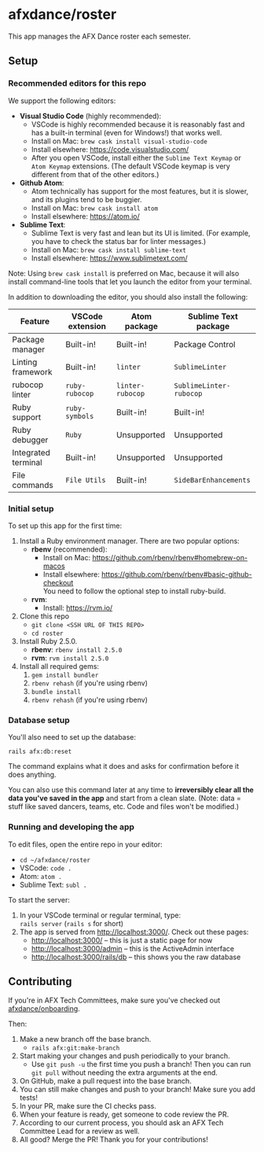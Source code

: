 # afxdance/roster

This app manages the AFX Dance roster each semester.

## Setup

### Recommended editors for this repo

We support the following editors:

- **Visual Studio Code** (highly recommended):
  - VSCode is highly recommended because it is reasonably fast and has a built-in terminal (even for Windows!) that works well.
  - Install on Mac: `brew cask install visual-studio-code`
  - Install elsewhere: <https://code.visualstudio.com/>
  - After you open VSCode, install either the `Sublime Text Keymap` or `Atom Keymap` extensions. (The default VSCode keymap is very different from that of the other editors.)
- **Github Atom**:
  - Atom technically has support for the most features, but it is slower, and its plugins tend to be buggier.
  - Install on Mac: `brew cask install atom`
  - Install elsewhere: <https://atom.io/>
- **Sublime Text**:
  - Sublime Text is very fast and lean but its UI is limited. (For example, you have to check the status bar for linter messages.)
  - Install on Mac: `brew cask install sublime-text`
  - Install elsewhere: <https://www.sublimetext.com/>

Note: Using `brew cask install` is preferred on Mac, because it will also install command-line tools that let you launch the editor from your terminal.

In addition to downloading the editor, you should also install the following:

| Feature             | VSCode extension | Atom package     | Sublime Text package    |
|---------------------|------------------|------------------|-------------------------|
| Package manager     | Built-in!        | Built-in!        | Package Control         |
| Linting framework   | Built-in!        | `linter`         | `SublimeLinter`         |
| rubocop linter      | `ruby-rubocop`   | `linter-rubocop` | `SublimeLinter-rubocop` |
| Ruby support        | `ruby-symbols`   | Built-in!        | Built-in!               |
| Ruby debugger       | `Ruby`           | Unsupported      | Unsupported             |
| Integrated terminal | Built-in!        | Unsupported      | Unsupported             |
| File commands       | `File Utils`     | Built-in!        | `SideBarEnhancements`   |

### Initial setup

To set up this app for the first time:

1. Install a Ruby environment manager. There are two popular options:
    - **rbenv** (recommended):
       - Install on Mac: <https://github.com/rbenv/rbenv#homebrew-on-macos>
       - Install elsewhere: <https://github.com/rbenv/rbenv#basic-github-checkout> \
         You need to follow the optional step to install ruby-build.
    - **rvm**:
       - Install: <https://rvm.io/>
2. Clone this repo
    - `git clone <SSH URL OF THIS REPO>`
    - `cd roster`
3. Install Ruby 2.5.0.
   - **rbenv**: `rbenv install 2.5.0`
   - **rvm**: `rvm install 2.5.0`
4. Install all required gems:
   1. `gem install bundler`
   2. `rbenv rehash` (if you're using rbenv)
   3. `bundle install`
   4. `rbenv rehash` (if you're using rbenv)

### Database setup

You'll also need to set up the database:

```shell
rails afx:db:reset
```

The command explains what it does and asks for confirmation before it does anything.

You can also use this command later at any time to **irreversibly clear all the data you've saved in the app** and start from a clean slate.
(Note: data = stuff like saved dancers, teams, etc. Code and files won't be modified.)

### Running and developing the app

To edit files, open the entire repo in your editor:

- `cd ~/afxdance/roster`
- VSCode: `code .`
- Atom: `atom .`
- Sublime Text: `subl .`

To start the server:

1. In your VSCode terminal or regular terminal, type: \
   `rails server` (`rails s` for short)
2. The app is served from <http://localhost:3000/>. Check out these pages:
   - <http://localhost:3000/> – this is just a static page for now
   - <http://localhost:3000/admin> – this is the ActiveAdmin interface
   - <http://localhost:3000/rails/db> – this shows you the raw database

## Contributing

If you're in AFX Tech Committees, make sure you've checked out [afxdance/onboarding](https://github.com/afxdance/onboarding).

Then:

1. Make a new branch off the base branch.
    - `rails afx:git:make-branch`
2. Start making your changes and push periodically to your branch.
    - Use `git push -u` the first time you push a branch!
      Then you can run `git pull` without needing the extra arguments at the end.
3. On GitHub, make a pull request into the base branch.
4. You can still make changes and push to your branch! Make sure you add tests!
5. In your PR, make sure the CI checks pass.
6. When your feature is ready, get someone to code review the PR.
7. According to our current process, you should ask an AFX Tech Committee Lead for a review as well.
8. All good? Merge the PR! Thank you for your contributions!

